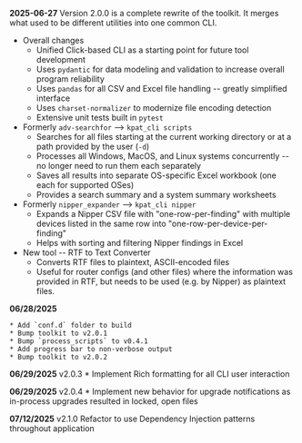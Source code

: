 **2025-06-27**  Version 2.0.0 is a complete rewrite of the toolkit.  It merges what used to be different utilities into one common CLI.

* Overall changes
    * Unified Click-based CLI as a starting point for future tool development
    * Uses `pydantic` for data modeling and validation to increase overall program reliability
    * Uses `pandas` for all CSV and Excel file handling -- greatly simplified interface
    * Uses `charset-normalizer` to modernize file encoding detection
    * Extensive unit tests built in `pytest`
* Formerly `adv-searchfor` --> `kpat_cli scripts`
    * Searches for all files starting at the current working directory or at a path provided by the user (`-d`)
    * Processes all Windows, MacOS, and Linux systems concurrently -- no longer need to run them each separately
    * Saves all results into separate OS-specific Excel workbook (one each for supported OSes)
    * Provides a search summary and a system summary worksheets
* Formerly `nipper_expander` --> `kpat_cli nipper`
    * Expands a Nipper CSV file with "one-row-per-finding" with multiple devices listed in the same row into "one-row-per-device-per-finding"
    * Helps with sorting and filtering Nipper findings in Excel
* New tool -- RTF to Text Converter
    * Converts RTF files to plaintext, ASCII-encoded files
    * Useful for router configs (and other files) where the information was provided in RTF, but needs to be used (e.g. by Nipper) as plaintext files.

**06/28/2025**

    * Add `conf.d` folder to build
    * Bump toolkit to v2.0.1
    * Bump `process_scripts` to v0.4.1
    * Add progress bar to non-verbose output
    * Bump toolkit to v2.0.2

**06/29/2025** v2.0.3
    * Implement Rich formatting for all CLI user interaction

**06/29/2025** v2.0.4
    * Implement new behavior for upgrade notifications as in-process upgrades resulted in locked, open files

**07/12/2025** v2.1.0
    Refactor to use Dependency Injection patterns throughout application